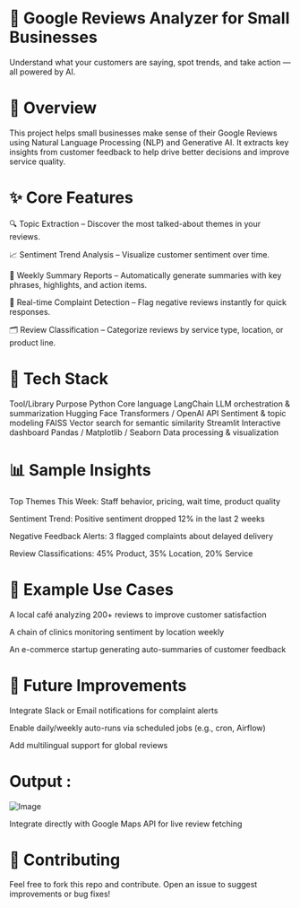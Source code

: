 # 🧠 Google Reviews Analyzer for Small Businesses
Understand what your customers are saying, spot trends, and take action — all powered by AI.

# 🚀 Overview
This project helps small businesses make sense of their Google Reviews using Natural Language Processing (NLP) and Generative AI. It extracts key insights from customer feedback to help drive better decisions and improve service quality.

# ✨ Core Features
🔍 Topic Extraction – Discover the most talked-about themes in your reviews.

📈 Sentiment Trend Analysis – Visualize customer sentiment over time.

📝 Weekly Summary Reports – Automatically generate summaries with key phrases, highlights, and action items.

🚨 Real-time Complaint Detection – Flag negative reviews instantly for quick responses.

🗂️ Review Classification – Categorize reviews by service type, location, or product line.

# 🧰 Tech Stack

Tool/Library	Purpose
Python	Core language
LangChain	LLM orchestration & summarization
Hugging Face Transformers / OpenAI API	Sentiment & topic modeling
FAISS	Vector search for semantic similarity
Streamlit	Interactive dashboard
Pandas / Matplotlib / Seaborn	Data processing & visualization

# 📊 Sample Insights
Top Themes This Week: Staff behavior, pricing, wait time, product quality

Sentiment Trend: Positive sentiment dropped 12% in the last 2 weeks

Negative Feedback Alerts: 3 flagged complaints about delayed delivery

Review Classifications: 45% Product, 35% Location, 20% Service

# 🧠 Example Use Cases
A local café analyzing 200+ reviews to improve customer satisfaction

A chain of clinics monitoring sentiment by location weekly

An e-commerce startup generating auto-summaries of customer feedback

# 📌 Future Improvements
Integrate Slack or Email notifications for complaint alerts

Enable daily/weekly auto-runs via scheduled jobs (e.g., cron, Airflow)

Add multilingual support for global reviews

# Output : 
![Image](https://github.com/user-attachments/assets/264830ad-181b-4e12-aca6-03ced7673388)

Integrate directly with Google Maps API for live review fetching

# 🤝 Contributing
Feel free to fork this repo and contribute. Open an issue to suggest improvements or bug fixes!


